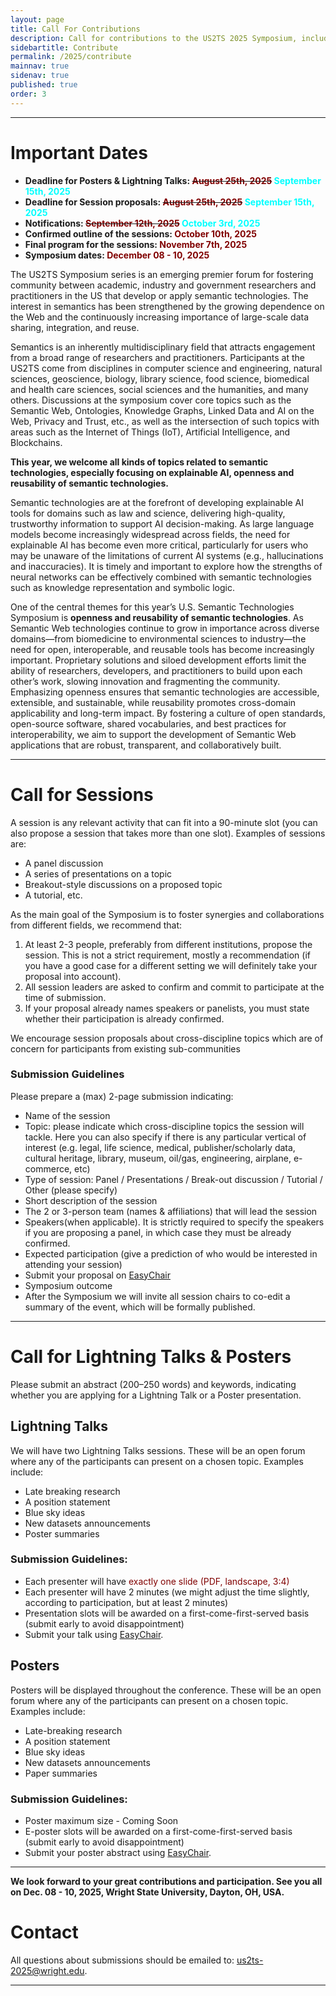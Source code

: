 ```yaml
---
layout: page
title: Call For Contributions
description: Call for contributions to the US2TS 2025 Symposium, including sessions, lightning
sidebartitle: Contribute
permalink: /2025/contribute
mainnav: true
sidenav: true
published: true
order: 3
---
```


----------------------------------------------------------------

# Important Dates

- **Deadline for Posters & Lightning Talks: ~~<span style="color:maroon">August 25th, 2025</span>~~ <span style="color:aqua">September 15th, 2025</span>**
- **Deadline for Session proposals: ~~<span style="color:maroon">August 25th, 2025</span>~~ <span style="color:aqua">September 15th, 2025</span>**
- **Notifications: ~~<span style="color:maroon">September 12th, 2025</span>~~ <span style="color:aqua">October 3rd, 2025</span>**
- **Confirmed outline of the sessions: <span style="color:maroon">October 10th, 2025</span>**
- **Final program for the sessions: <span style="color:maroon">November 7th, 2025</span>**
- **Symposium dates: <span style="color:maroon">December 08 - 10, 2025</span>**

The US2TS Symposium series is an emerging premier forum for fostering community between academic, industry and government researchers and practitioners in the US that develop or apply semantic technologies. The interest in semantics has been strengthened by the growing dependence on the Web and the continuously increasing importance of large-scale data sharing, integration, and reuse.

Semantics is an inherently multidisciplinary field that attracts engagement from a broad range of researchers and practitioners. Participants at the US2TS come from disciplines in computer science and engineering, natural sciences, geoscience, biology, library science, food science, biomedical and health care sciences, social sciences and the humanities, and many others. Discussions at the symposium cover core topics such as the Semantic Web, Ontologies, Knowledge Graphs, Linked Data and AI on the Web, Privacy and Trust, etc., as well as the intersection of such topics with areas such as the Internet of Things (IoT), Artificial Intelligence, and Blockchains.

**This year, we welcome all kinds of topics related to semantic technologies, especially focusing on explainable AI, openness and reusability of semantic technologies.**

Semantic technologies are at the forefront of developing explainable AI tools for domains such as law and science, delivering high-quality, trustworthy information to support AI decision-making. As large language models become increasingly widespread across fields, the need for explainable AI has become even more critical, particularly for users who may be unaware of the limitations of current AI systems (e.g., hallucinations and inaccuracies). It is timely and important to explore how the strengths of neural networks can be effectively combined with semantic technologies such as knowledge representation and symbolic logic.

One of the central themes for this year’s U.S. Semantic Technologies Symposium is **openness and reusability of semantic technologies**. As Semantic Web technologies continue to grow in importance across diverse domains—from biomedicine to environmental sciences to industry—the need for open, interoperable, and reusable tools has become increasingly important. Proprietary solutions and siloed development efforts limit the ability of researchers, developers, and practitioners to build upon each other’s work, slowing innovation and fragmenting the community. Emphasizing openness ensures that semantic technologies are accessible, extensible, and sustainable, while reusability promotes cross-domain applicability and long-term impact. By fostering a culture of open standards, open-source software, shared vocabularies, and best practices for interoperability, we aim to support the development of Semantic Web applications that are robust, transparent, and collaboratively built. 


----------------------------------------------------------------

# Call for Sessions

A session is any relevant activity that can fit into a 90-minute slot (you can also propose a session that takes more than one slot). Examples of sessions are:
- A panel discussion
- A series of presentations on a topic
- Breakout-style discussions on a proposed topic
- A tutorial, etc.

As the main goal of the Symposium is to foster synergies and collaborations from different fields, we recommend that:
1. At least 2-3 people, preferably from different institutions, propose the session. This is not a strict requirement, mostly a recommendation (if you have a good case for a different setting we will definitely take your proposal into account).
2. All session leaders are asked to confirm and commit to participate at the time of submission.
3. If your proposal already names speakers or panelists, you must state whether their participation is already confirmed.

We encourage session proposals about cross-discipline topics which are of concern for participants from existing sub-communities

### **Submission Guidelines**
Please prepare a (max) 2-page submission indicating:
- Name of the session
- Topic: please indicate which cross-discipline topics the session will tackle. Here you can also specify if there is any particular vertical of interest (e.g. legal, life science, medical, publisher/scholarly data, cultural heritage, library, museum, oil/gas, engineering, airplane, e-commerce, etc)
- Type of session: Panel / Presentations / Break-out discussion / Tutorial / Other (please specify)
- Short description of the session
- The 2 or 3-person team (names & affiliations) that will lead the session
- Speakers(when applicable). It is strictly required to specify the speakers if you are proposing a panel, in which case they must be already confirmed.
- Expected participation (give a prediction of who would be interested in attending your session)
- Submit your proposal on <a href="https://easychair.org/conferences/?conf=us2ts" target="_blank">EasyChair</a>
- Symposium outcome
- After the Symposium we will invite all session chairs to co-edit a summary of the event, which will be formally published.


----------------------------------------------------------------

# Call for Lightning Talks & Posters

Please submit an abstract (200–250 words) and keywords, indicating whether you are applying for a Lightning Talk or a Poster presentation.

## Lightning Talks
We will have two Lightning Talks sessions. These will be an open forum where any of the participants can present on a chosen topic. Examples include:
- Late breaking research
- A position statement
- Blue sky ideas
- New datasets announcements
- Poster summaries

### **Submission Guidelines:**

- Each presenter will have <span style="color:maroon">exactly one slide (PDF, landscape, 3:4)</span>
- Each presenter will have 2 minutes (we might adjust the time slightly, according to participation, but at least 2 minutes)
- Presentation slots will be awarded on a first-come-first-served basis (submit early to avoid disappointment)
- Submit your talk using <a href="https://easychair.org/conferences/?conf=us2ts" target="_blank">EasyChair</a>.


## Posters
Posters will be displayed throughout the conference. These will be an open forum where any of the participants can present on a chosen topic. Examples include:
- Late-breaking research
- A position statement
- Blue sky ideas
- New datasets announcements
- Paper summaries

### **Submission Guidelines:**
- Poster maximum size - Coming Soon
- E-poster slots will be awarded on a first-come-first-served basis (submit early to avoid disappointment)
- Submit your poster abstract using <a href="https://easychair.org/conferences/?conf=us2ts" target="_blank">EasyChair</a>.


----------------------------------------------------------------
**We look forward to your great contributions and participation. See you all on Dec. 08 - 10, 2025, Wright State University, Dayton, OH, USA.**

# Contact
All questions about submissions should be emailed to: [us2ts-2025@wright.edu](mailto:us2ts-2025@wright.edu).

----------------------------------------------------------------
